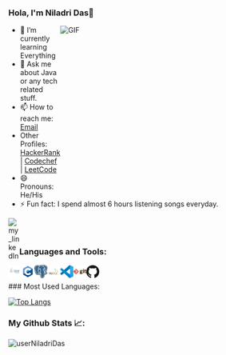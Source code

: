 ### Hola, I'm Niladri Das👋

<img align="right" alt="GIF" src="https://github.com/abhisheknaiidu/abhisheknaiidu/blob/master/code.gif?raw=true" width="400" height="320" />

- 🌱 I’m currently learning Everything
- 💬 Ask me about Java or any tech related stuff.
- 📫 How to reach me: <a href="mailto:niladrikickstart2020@gmail.com">Email</a>
- Other Profiles: <a href="https://www.hackerrank.com/niladrikickstar1" target="_blank">HackerRank</a> | <a href="https://www.codechef.com/users/niladridas2000" target="_blank">Codechef</a> | <a href="https://leetcode.com/userNiladri/" target="_blank">LeetCode</a>                               
- 😄 Pronouns: He/His
- ⚡ Fun fact: I spend almost 6 hours listening songs everyday.

<div>
</a>
<a href="https://www.linkedin.com/in/niladri-das-8500b81a6" target="_blank">
  <img align="left" alt="my_linkedIn" width="22px" src="https://cdn.jsdelivr.net/npm/simple-icons@v3/icons/linkedin.svg" />
</a>
</div>

<br />
<br />

### Languages and Tools:

<img align="left" alt="Java" width="26px" src="https://raw.githubusercontent.com/github/explore/80688e429a7d4ef2fca1e82350fe8e3517d3494d/topics/java/java.png" />
<img align="left" alt="C" width="26px" src="https://raw.githubusercontent.com/github/explore/80688e429a7d4ef2fca1e82350fe8e3517d3494d/topics/c/c.png" />
<img align="left" alt="Posgresql" width="26px" src="https://raw.githubusercontent.com/github/explore/80688e429a7d4ef2fca1e82350fe8e3517d3494d/topics/postgresql/postgresql.png" />
<img align="left" alt="MySQL" width="26px" src="https://raw.githubusercontent.com/github/explore/80688e429a7d4ef2fca1e82350fe8e3517d3494d/topics/mysql/mysql.png" />
<img align="left" alt="Visual Studio Code" width="26px" src="https://raw.githubusercontent.com/github/explore/80688e429a7d4ef2fca1e82350fe8e3517d3494d/topics/visual-studio-code/visual-studio-code.png" />
<img align="left" alt="Git" width="26px" src="https://raw.githubusercontent.com/github/explore/80688e429a7d4ef2fca1e82350fe8e3517d3494d/topics/git/git.png" />
<img align="left" alt="GitHub" width="26px" src="https://raw.githubusercontent.com/github/explore/78df643247d429f6cc873026c0622819ad797942/topics/github/github.png" />

<br />
<br />
###  Most Used Languages:

[![Top Langs](https://github-readme-stats.vercel.app/api/top-langs/?username=userNiladriDas&layout=compact)](https://github.com/userNiladriDas/github-readme-stats)



###  My Github Stats 📈:

<p align="left"> <img src="https://github-readme-stats.vercel.app/api?username=userNiladriDas&show_icons=true&theme=gotham" alt="userNiladriDas" />













